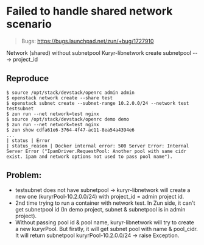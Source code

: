 # Failed to handle shared network scenario

> Bugs: https://bugs.launchpad.net/zun/+bug/1727910

Network (shared) without subnetpool
Kuryr-libnetwork create subnetpool ---> project\_id

## Reproduce
```
$ source /opt/stack/devstack/openrc admin admin
$ openstack network create --share test
$ openstack subnet create --subnet-range 10.2.0.0/24 --network test testsubnet
$ zun run --net network=test nginx
$ source /opt/stack/devstack/openrc demo demo
$ zun run --net network=test nginx
$ zun show cdfa61e6-3764-4f47-ac11-8ea54a4394e6
...
| status | Error
| status_reason | Docker internal error: 500 Server Error: Internal Server Error ("IpamDriver.RequestPool: Another pool with same cidr exist. ipam and network options not used to pass pool name").
```

## Problem:

- testsubnet does not have subnetpool -> kuryr-libnetwork will create a new one (kuryrPool-10.2.0.0/24) with project_id = admin project id.
- 2nd time trying to run a container with network test. In Zun side, it can't get subnetpool id (In demo project, subnet & subnetpool is in admin project).
- Without passing pool id & pool name, kuryr-libnetwork will try to create a new kuryrPool. But firstly, it will get subnet pool with name & pool_cidr. It will return subnetpool kuryrPool-10.2.0.0/24 -> raise Exception.